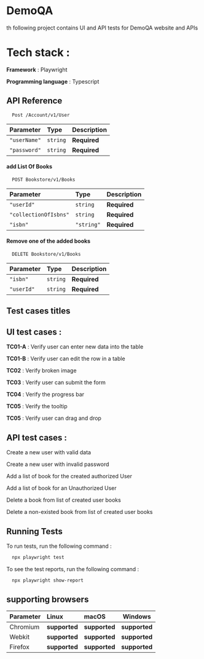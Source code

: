 
# DemoQA

th following project contains UI and API tests for DemoQA website and APIs

# Tech stack : 
**Framework** : Playwright

**Programming language** : Typescript

## API Reference


```http
  Post /Account/v1/User
```

| Parameter | Type     | Description                |
| :-------- | :------- | :------------------------- |
| `"userName"` | `string` | **Required**
| `"password"` |`string`| **Required**

#### add List Of Books 

```http
  POST Bookstore/v1/Books 
```

| Parameter | Type     | Description                       |
| :-------- | :------- | :-------------------------------- |
| `"userId"`      | `string` | **Required**|
|`"collectionOfIsbns"`|`string` | **Required** |
|`"isbn"`| `"string"`| **Required** |

#### Remove one of the added books
```http
  DELETE Bookstore/v1/Books 
```

| Parameter | Type     | Description                       |
| :-------- | :------- | :-------------------------------- |
| `"isbn"`      | `string` | **Required**|
|`"userId"`|`string` | **Required** |


## Test cases titles

## UI test cases : 

**TC01-A** : Verify user can enter new data into the table

**TC01-B** : Verify user can edit the row in a table

**TC02**   : Verify broken image

**TC03**   : Verify user can submit the form

**TC04**   : Verify the progress bar

**TC05**   : Verify the tooltip

**TC05**   : Verify user can drag and drop

## API test cases : 

Create a new user with valid data

Create a new user with invalid password

Add a list of book for the created authorized User

Add a list of book for an Unauthorized User

Delete a book from list of created user books

Delete a non-existed book from list of created user books



## Running Tests

To run tests, run the following command :

```bash
  npx playwright test 
```

To see the test reports, run the following command :

```bash
  npx playwright show-report 
```
## supporting browsers


| Parameter | Linux    | macOS   | Windows    
| :-------- | :------- | :--------|----------|
| Chromium | **supported** | **supported**| **supported** | 
| Webkit | **supported** |  **supported** | **supported** |  
| Firefox | **supported** |  **supported** | **supported** | 
